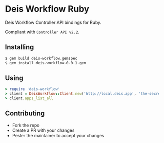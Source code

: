 Deis Workflow Ruby
==================

Deis Workflow Controller API bindings for Ruby.

Compliant with `Controller API v2.2`.

Installing
----------

```bash
$ gem build deis-workflow.gemspec
$ gem install deis-workflow-0.0.1.gem
```

Using
-----

```ruby
> require 'deis-workflow'
> client = DeisWorkflow::Client.new('http://local.deis.app', 'the-secret-auth-token')
> client.apps_list_all
```

Contributing
------------

* Fork the repo
* Create a PR with your changes
* Pester the maintainer to accept your changes
